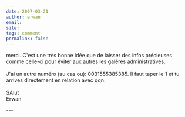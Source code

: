 ```yaml
---
date: 2007-03-21
author: erwan
email: 
site: 
tags: comment
permalink: false
---
```


<p>merci. C'est une très bonne idée que de laisser des infos précieuses comme celle-ci pour éviter aux autres les galères administratives.<br />
<br />
J'ai un autre numéro (au cas ou): 0031555385385. Il faut taper le 1 et tu arrives directement en relation avec qqn. <br />
<br />
SAlut<br />
Erwan</p>
---